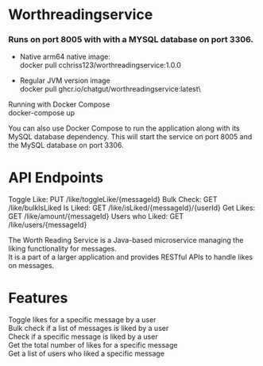 # Worthreadingservice

### Runs on port 8005 with with a MYSQL database on port 3306.

* Native arm64 native image:\
docker pull cchriss123/worthreadingservice:1.0.0

* Regular JVM version image\
docker pull ghcr.io/chatgut/worthreadingservice:latest\

Running with Docker Compose\
docker-compose up



You can also use Docker Compose to run the application along with its MySQL database dependency.
This will start the service on port 8005 and the MySQL database on port 3306.

# API Endpoints

Toggle Like: PUT /like/toggleLike/{messageId}
Bulk Check: GET /like/bulkIsLiked
Is Liked: GET /like/isLiked/{messageId}/{userId}
Get Likes: GET /like/amount/{messageId}
Users who Liked: GET /like/users/{messageId}

























The Worth Reading Service is a Java-based microservice managing the liking functionality for messages. \
It is a part of a larger application and provides RESTful APIs to handle likes on messages.

# Features

Toggle likes for a specific message by a user\
Bulk check if a list of messages is liked by a user\
Check if a specific message is liked by a user\
Get the total number of likes for a specific message\
Get a list of users who liked a specific message
